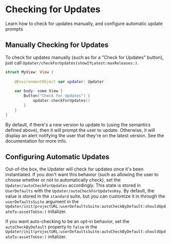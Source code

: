 # Checking for Updates

Learn how to check for updates manually, and configure automatic update prompts 

## Manually Checking for Updates

To check for updates manually (such as for a "Check for Updates" button), just call ``Updater/checkForUpdates(showIfLatest:maxReleases:)``. 
```swift
struct MyView: View {
	
	@EnvironmentObject var updater: Updater
	
	var body: some View {
		Button("Check for Updates") {
			updater.checkForUpdates()
		}
	}
}
```


By default, if there's a new version to update to (using the semantics defined above), then it will prompt the user to update. Otherwise, it will display an alert notifying the user that they're on the latest version. See the documentation for more info.

## Configuring Automatic Updates

Out-of-the box, the Updater will check for updates once it's been instantiated. If you don't want this behavior (such as allowing the user to choose whether or not to automatically check), set the ``Updater/autoCheckForUpdates`` accordingly. This state is stored in `UserDefaults` with the ``Updater/autoCheckForUpdatesKey``. By default, the value is stored in the `standard` suite, but you can customize it in through the `userDefaultsSuite` argument in the ``Updater/init(projectURL:userDefaultsSuite:autoCheckByDefault:shouldUpdateTo:assetToUse:)`` initalizer.

If you want auto-checking to be an opt-in behavior, set the `autoCheckByDefault` property to `false` in the ``Updater/init(projectURL:userDefaultsSuite:autoCheckByDefault:shouldUpdateTo:assetToUse:)`` initalizer. 

